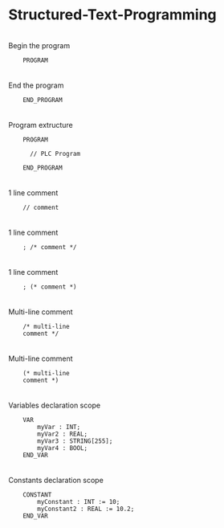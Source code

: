 # Structured-Text-Programming

<br>
Begin the program
<br>
<code>
    PROGRAM
</code>
<br>

<br>
End the program
<br>
<code>
    END_PROGRAM
</code>
<br>

<br>
Program extructure
<br>
<code>
    PROGRAM<br>
      // PLC Program<br>
    END_PROGRAM
</code>
<br>

<br>
1 line comment
<br>
<code>
    // comment
</code>
<br>

<br>
1 line comment
<br>
<code>
    <statement>; /* comment */
</code>
<br>

<br>
1 line comment
<br>
<code>
    <statement>; (* comment *)
</code>
<br>

<br>
Multi-line comment
<br>
<code>
    /* multi-line
    comment */
</code>
<br>

<br>
Multi-line comment
<br>
<code>
    (* multi-line
    comment *)
</code>
<br>

<br>
Variables declaration scope
<br>
<code>
    VAR
        myVar : INT;
        myVar2 : REAL;
        myVar3 : STRING[255];
        myVar4 : BOOL;
    END_VAR
</code>
<br>

<br>
Constants declaration scope
<br>
<code>
    CONSTANT
        myConstant : INT := 10;
        myConstant2 : REAL := 10.2;
    END_VAR
</code>
<br>
